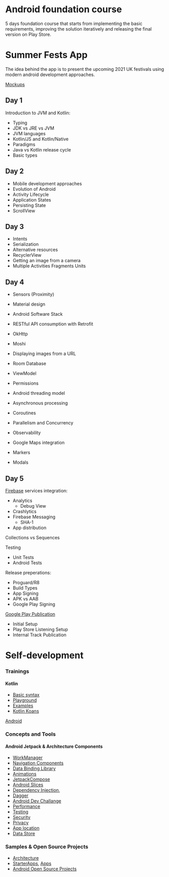 

# Android foundation course

5 days foundation course that starts from implementing the basic requirements, improving the solution iteratively and releasing the final version on Play Store.

# Summer Fests App
The idea behind the app is to present the upcoming 2021 UK festivals using modern android development approaches.  

[Mockups](https://www.figma.com/file/jNY3fWCqjEpnfsCb9CwujK/Freebie-Ticket?node-id=7:2969)

## Day 1

Introduction to JVM and Kotlin:

- Typing
- JDK vs JRE vs JVM
- JVM languages
- Kotlin/JS and Kotlin/Native
- Paradigms
- Java vs Kotlin release cycle
- Basic types

## Day 2

- Mobile development approaches
- Evolution of Android
- Activity Lifecycle
- Application States
- Persisting State
- ScrollView

## Day 3

- Intents
- Serialization 
- Alternative resources
- RecyclerView
- Getting an image from a camera
- Multiple Activities Fragments Units

## Day 4

- Sensors (Proximity)
- Material design
- Android Software Stack
- RESTful API consumption with Retrofit
- OkHttp
- Moshi
- Displaying images from a URL
- Room Database
- ViewModel
- Permissions
- Android threading model
- Asynchronous processing
- Coroutines
 
- Parallelism and Concurrency
- Observability
- Google Maps integration
- Markers
- Modals

## Day 5

[Firebase](https://firebase.google.com/) services integration:
- Analytics
	 - Debug View
 - Crashlytics
 - Firebase Messaging
	 - SHA-1
 - App distribution
 
Collections vs Sequences

Testing
 - Unit Tests
 - Android Tests

Release preperations:
 - Proguard/R8
 - Build Types
 - App Signing 
 - APK vs AAB
 - Google Play Signing

 [Google Play Publication](https://play.google.com/console)
 - Initial Setup
 - Play Store Listening Setup
 - Internal Track Publication

# Self-development

### Trainings

#### Kotlin
 - [Basic syntax](https://kotlinlang.org/docs/basic-syntax.html)
 - [Playground](https://play.kotlinlang.org/)
 - [Examples](https://play.kotlinlang.org/byExample/overview) 
 - [Kotlin Koans](https://play.kotlinlang.org/koans/)

[Android](https://developer.android.com/courses)

### Concepts and Tools

#### Android Jetpack & Architecture Components
 - [WorkManager](https://developer.android.com/topic/libraries/architecture/workmanager)
 - [Navigation Components](https://developer.android.com/guide/navigation/navigation-getting-started)
 - [Data Binding Library](https://developer.android.com/topic/libraries/data-binding)
 - [Animations](https://developer.android.com/training/animation)
 - [JetpackCompose](https://developer.android.com/jetpack/compose)
 - [Android Slices](https://developer.android.com/guide/slices)
 - [Dependency Injection](https://developer.android.com/training/dependency-injection),
 - [Dagger](https://dagger.dev/dev-guide/android.html)  
 - [Android Dev Challange](https://developer.android.com/dev-challenge)
 - [Performance](https://developer.android.com/topic/performance)
 - [Testing](https://developer.android.com/training/testing)
 - [Security](https://developer.android.com/topic/performance)
 - [Privacy](https://developer.android.com/privacy/best-practices) 
 - [App location](https://developer.android.com/training/location)
 - [Data Store](https://developer.android.com/topic/libraries/architecture/datastore)

### Samples & Open Source Projects

 - [Architecture](https://github.com/android/architecture-samples)
 - [StarterApps](https://github.com/google-developer-training/android-kotlin-fundamentals-starter-apps), [Apps](https://github.com/google-developer-training/android-kotlin-fundamentals-apps)
 - [Android Open Source Projects](https://github.com/binaryshrey/Awesome-Android-Open-Source-Projects)